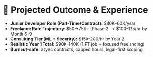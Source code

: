 
# 🎯 Projected Outcome & Experience

- **Junior Developer Role (Part-Time/Contract):** $40K–60K/year  
- **Freelance Rate Trajectory:** $50→75/hr (Phase 2) → $100–125/hr by Month 6–9  
- **Consulting Tier (ML + Security):** $150–200/hr by Year 2  
- **Realistic Year 1 Total:** $90K–140K (1 PT job + focused freelancing)  
- **Burnout-safe:** async contracts, capped hours, legal-first scoping
